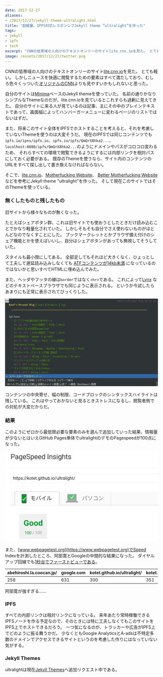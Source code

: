 ```yaml
---
date: 2017-12-27
aliases:
- /2017/12/27/jekyll-theme-ultralight.html
title: "超軽量、IPFS対応レスポンシブJekyll theme ”ultralight”を作った"
tags:
- jekyll
- ipfs
- tech
excerpt: "CNNの低帯域の人向けのテキストオンリーのサイトlite.cnn.ioを見た。 とても軽い。 しかしニュースを快適に閲覧するための要素はすべて満たしており、むしろ色々くっついたオリジナルのCNNよりも見やすいかもしれないと思った。"
image: /assets/2017/12/27/twitter.png
---
```


CNNの低帯域の人向けのテキストオンリーのサイト[lite.cnn.io](http://lite.cnn.io/)を見た。
とても軽い。
しかしニュースを快適に閲覧するための要素はすべて満たしており、むしろ色々くっついた[オリジナルのCNN](http://edition.cnn.com/)よりも見やすいかもしれないと思った。

自分のサイトは[Minima](https://github.com/jekyll/minima)ベースのJekyll themeを使っていた。
名前の通りかなりシンプルなThemeなのだが、lite.cnn.ioを見ているとこれすらも過剰に見えてきた。
自分のサイトに来る人が見ているのは記事、主にその中のプレインテキストであって、画面幅によってハンバーガーメニューに変わるページのリストではないはずだ。

また、将来このサイト全体をIPFSでホストすることを考えると、それを考慮していないThemeを使うのは大変そうだ。
現在のIPFSでは同じコンテンツでも`ipfs.io/ipns/ipfs.io`、`ipfs.io/ipfs/QmQrX8hka2...`、
`localhost:8080/ipfs/QmQrX8hka2...`のようにドメインやパスがコロコロ変わるため、
それらすべての環境で閲覧できるようにするには内部リンクを相対パスにしておく必要がある。
既存のThemeを使うなら、サイト内のコンテンツのURLをすべて探し出して書き換えなければならない。

そこで、[lite.cnn.io](http://lite.cnn.io/)、[Motherfucking Website](http://motherfuckingwebsite.com/)、
[Better Motherfucking Website](http://bettermotherfuckingwebsite.com/)などを参考にJekyll theme "ultralight"を作った。
そして現在このサイトではそのThemeを使っている。

### 無くしたものと残したもの

旧サイトから様々なものが無くなった。

たとえばシェアボタン群、これは旧サイトでも使おうとしたときだけ読み込むことでかなり軽量化されていた。
しかしそもそも自分でさえ使わないものがほとんどなのでなくすことにした。
ブックマークレットとかブラウザ備え付けのシェア機能とかを使えばいいし、自分はシェアボタンがあっても無視してそうしていた。

スタイルも最小限にしてある。
全部足してもそれほど大きくなく、ひょっとして工夫して遅延読み込みしなくても
[ATFコンテンツが14kb未満](https://developers.google.com/speed/docs/insights/mobile?hl=ja)
になっているのではないかと思いすべてHTMLに埋め込んでみた。

また、ヘッダやフッタの線は`border`ではなく`<hr>`である。
これによって[Lynx](https://ja.wikipedia.org/wiki/Lynx_(%E3%82%A6%E3%82%A7%E3%83%96%E3%83%96%E3%83%A9%E3%82%A6%E3%82%B6))
などのテキストベースブラウザでも同じように表示される。
というか今試したらあまりにも正常に表示されてびっくりした。

![スクショ](/assets/2017/12/27/lynx.png)

コンテンツの中央寄せ、幅の制限、コードブロックのシンタックスハイライトは残している。
これはやっておかないと見るときストレスになるし、閲覧者側での対処が大変だからだ。

### 結果

このようにゼロから最低限必要な要素のみを選んで追加していった結果、情報量が少ないとはいえGitHub Pages単体でultralightのデモのPagespeedが100点になった。

![スクショ](/assets/2017/12/27/pagespeed.png)

また、[www.webpagetest.org](https://www.webpagetest.org)でSpeed Indexを計測したところ、阿部寛とGoogleの中間的な結果になった。
ダイヤルアップ回線でも[1秒台でファーストビューである](https://www.webpagetest.org/result/171227_Y6_52a1bff263c001164ab06ffb530567c2/)。

| abehiroshi.la.coocan.jp/ | google.com | kotet.github.io/ultralight/ | kotet.github.io |
|--------------------------|------------|-----------------------------|-----------------|
| 258                      | 631        | 300                         | 351             |

阿部寛が強すぎる……

### IPFS

すべての内部リンクは相対リンクになっている。
来年あたり常時稼働できるIPFSノードを作る予定なので、そのときには特に工夫しなくてもこのサイトをIPFS上でホストできるだろう。
一つ気になるのが、トラッカーや広告がIPFS上でどのように振る舞うかだ。
少なくともGoogle AnalyticsとA-adsは不特定多数のドメインでアクセスできるサイトというのを考慮した作りにはなっていない気がする。

### Jekyll Themes

ultralightは現在[Jekyll Themes](http://jekyllthemes.org/)へ追加リクエスト中である。
